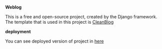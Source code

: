 **Weblog**

This is a free and open-source project, created by the Django framework. 
The template that is used in this project is [CleanBlog](https://startbootstrap.com/theme/clean-blog)

**deployment**

You can see deployed version of project in [here](https://django-weblog.herokuapp.com/)
